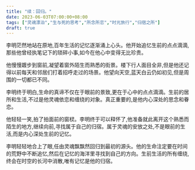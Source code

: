 ```yaml
---
title: "续：回归。"
date: 2023-06-03T07:00:00+08:00
tags: ["灵魂漂泊","生与死的思考","所念所恋","时光旅行","归宿之所"]
draft: true
---
```


李明茫然地站在原地,百年生活的记忆逐渐涌上心头。他开始追忆生前的点点滴滴,那些他曾经执笔记下的琐碎小事,如今在他心中变得无比珍贵。

他慢慢踱步到窗前,凝望着窗外陌生而熟悉的街景。楼下行人面目全非,但是他还记得以前每天和邻居们打着招呼走过的场景。他望向天空,蓝天白云仍如初见,但是周围的一切都已不同。

李明终于明白,生命的真谛不仅在于眼前的景致,更在于心中的点点滴滴。生前的居所和生活,不过是他灵魂依恋和缠绕的对象。真正重要的,是他内心深处的思念和眷恋。

他轻轻一笑,拍了拍面前的窗棂。李明终于可以释怀了,他准备就此离开这个熟悉而陌生的地方,继续向前,寻找属于自己的归宿。属于灵魂的安放之处,不是眼前的生活,而是内心深处生前的记忆。

李明轻轻地合上了眼,任由灵魂飘飘然回归到最初的源头。他的生命注定要在时间的荒野中不断追忆,然后在记忆的海洋里寻找到自己的方向。生前生活的所有缠绕,终会在时空的长河中消散,唯有记忆是他的归宿。